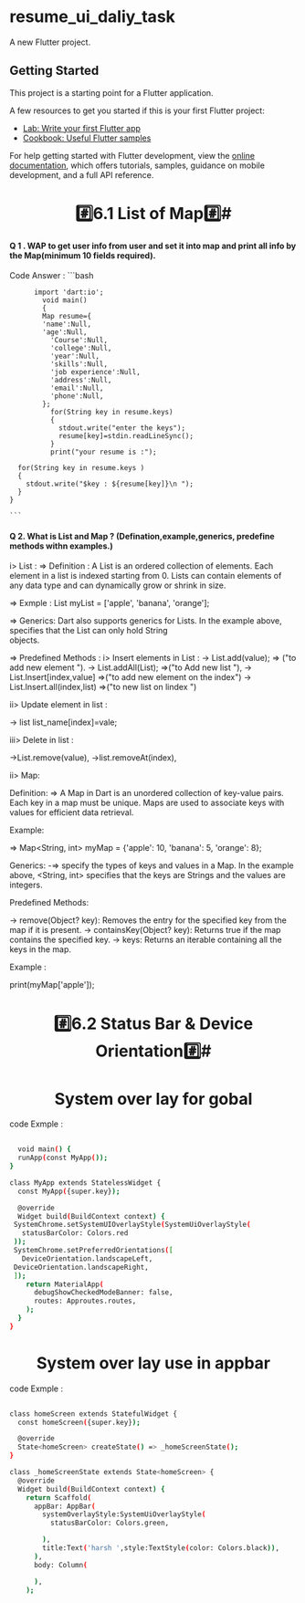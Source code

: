 # resume_ui_daliy_task

A new Flutter project.

## Getting Started

This project is a starting point for a Flutter application.

A few resources to get you started if this is your first Flutter project:

- [Lab: Write your first Flutter app](https://docs.flutter.dev/get-started/codelab)
- [Cookbook: Useful Flutter samples](https://docs.flutter.dev/cookbook)

For help getting started with Flutter development, view the
[online documentation](https://docs.flutter.dev/), which offers tutorials,
samples, guidance on mobile development, and a full API reference.
<h1 align="center"> #️⃣6.1 List of Map#️⃣#️</h1>
<P align="center">
<h4 align="left">
  Q 1 . WAP to get user info from user and set it into map and print all info by the Map(minimum 10 fields required).</h4>
  <P>
  Code Answer :
    ```bash
           
          import 'dart:io';
            void main()
            {
            Map resume={
            'name':Null,
            'age':Null,
              'Course':Null,
              'college':Null,
              'year':Null,
              'skills':Null,
              'job experience':Null,
              'address':Null,
              'email':Null,
              'phone':Null,
            };
              for(String key in resume.keys)
              {
                stdout.write("enter the keys");
                resume[key]=stdin.readLineSync();
              }
              print("your resume is :");
      
      for(String key in resume.keys )
      {
        stdout.write("$key : ${resume[key]}\n ");
      }
    }

    ```
    

 
 
 </p>
</p>
<p align ="center">
  <h4 align="left">Q 2. What is List and Map ? (Defination,example,generics, predefine methods withn examples.)</h4>


</p>

i> List :
=> Definition :
A List is an ordered collection of elements. 
Each element in a list is indexed starting from 0. 
Lists can contain elements of any data type and can dynamically grow or shrink in size.

=> Exmple :
   List<String> myList = ['apple', 'banana', 'orange'];

 =>  Generics: 
  Dart also supports generics for Lists.
  In the example above, <String> specifies that the List can only hold String     
  objects.

=> Predefined Methods :
  i> Insert elements in List :
  ->   List.add(value);   => ("to add new element ").
  ->  List.addAll(List);  =>("to Add new list "),
  ->  List.Insert[index,value] =>("to add new element on the index")
  -> List.Insert.all(index,list) =>("to new list on lindex ")
 
   ii> Update element in list :

   -> list list_name[index]=vale;

   iii> Delete in list :
   
   ->List.remove(value),
   ->list.removeAt(index),


ii>  Map:

Definition: 
=> A Map in Dart is an unordered collection of key-value pairs. 
   Each key in a map must be unique. 
   Maps are used to associate keys with values for efficient data retrieval.

Example:

=> Map<String, int> myMap = {'apple': 10, 'banana': 5, 'orange': 8};

Generics: 
-=> specify the types of keys and values in a Map. 
In the example above, <String, int> specifies that the keys are Strings and the values are integers.

Predefined Methods:

-> remove(Object? key): Removes the entry for the specified key from the map if it is present.
-> containsKey(Object? key): Returns true if the map contains the specified key.
->  keys: Returns an iterable containing all the keys in the map.

Example :

print(myMap['apple']);  












<h1 align="center"> #️⃣6.2 Status Bar & Device Orientation#️⃣#️</h1>
<P>
  <h1 align="center">System over lay for gobal </h1>
 
<P>

  code Exmple :
  
```bash
 
  void main() {
  runApp(const MyApp());
}

class MyApp extends StatelessWidget {
  const MyApp({super.key});

  @override
  Widget build(BuildContext context) {
 SystemChrome.setSystemUIOverlayStyle(SystemUiOverlayStyle(
   statusBarColor: Colors.red
 ));
 SystemChrome.setPreferredOrientations([
   DeviceOrientation.landscapeLeft,
 DeviceOrientation.landscapeRight,
 ]);
    return MaterialApp(
      debugShowCheckedModeBanner: false,
      routes: Approutes.routes,
    );
  }
}

```


</p>
<h1 align="center">System over lay use in appbar</h1>
 
<P>
  code Exmple :
  
```bash
 
class homeScreen extends StatefulWidget {
  const homeScreen({super.key});

  @override
  State<homeScreen> createState() => _homeScreenState();
}

class _homeScreenState extends State<homeScreen> {
  @override
  Widget build(BuildContext context) {
    return Scaffold(
      appBar: AppBar(
        systemOverlayStyle:SystemUiOverlayStyle(
          statusBarColor: Colors.green,

        ),
        title:Text('harsh ',style:TextStyle(color: Colors.black)),
      ),
      body: Column(

      ),
    );
  

```

</p>

</P>
